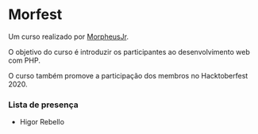# Morfest

Um curso realizado por [MorpheusJr](http://morpheusjr.com.br/).

O objetivo do curso é introduzir os participantes ao desenvolvimento web com PHP.

O curso também promove a participação dos membros no Hacktoberfest 2020.

### Lista de presença

- Higor Rebello
